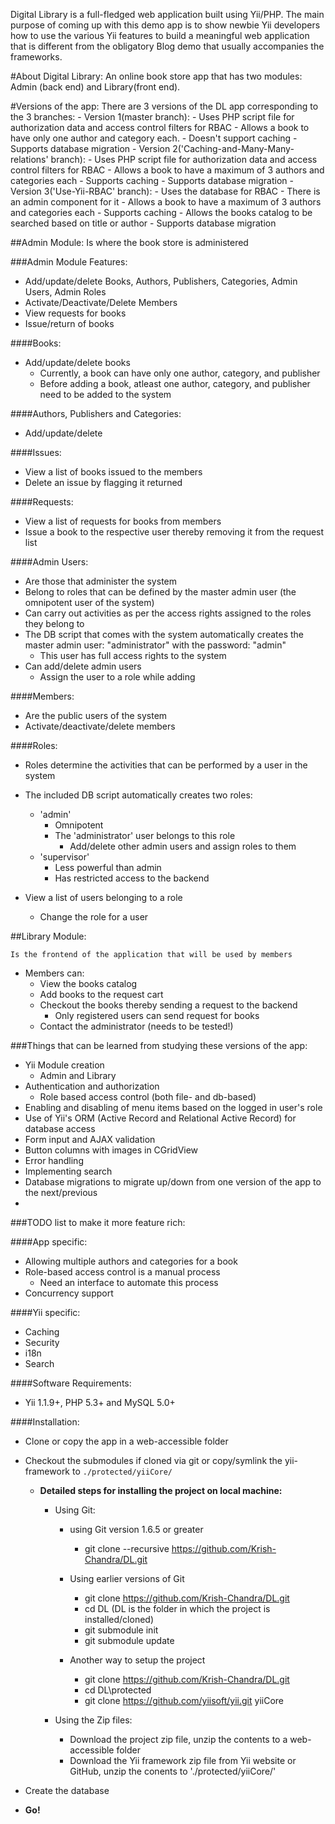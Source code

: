 Digital Library is a full-fledged web application built using Yii/PHP. The main purpose of coming up with this demo app is to show newbie Yii developers how to use the various Yii features to build a meaningful web application that is different from the obligatory Blog demo that usually accompanies the frameworks.


#About Digital Library:
	An online book store app that has two modules: Admin (back end) and Library(front end).

#Versions of the app:
	There are 3 versions of the DL app corresponding to the 3 branches:
	- Version 1(master branch):
		- Uses PHP script file for authorization data and access control filters for RBAC
		- Allows a book to have only one author and category each.
		- Doesn't support caching
		- Supports database migration
	- Version 2('Caching-and-Many-Many-relations' branch):
		- Uses PHP script file for authorization data and access control filters for RBAC
		- Allows a book to have a maximum of 3 authors and categories each
		- Supports caching
		- Supports database migration
	- Version 3('Use-Yii-RBAC' branch):
		- Uses the database for RBAC
			- There is an admin component for it
		- Allows a book to have a maximum of 3 authors and categories each
		- Supports caching
		- Allows the books catalog to be searched based on title or author
		- Supports database migration
	
##Admin Module:
	Is where the book store is administered

###Admin Module Features:

- Add/update/delete Books, Authors, Publishers, Categories, Admin Users, Admin Roles
- Activate/Deactivate/Delete Members
- View requests for books
- Issue/return of books
			
####Books:

- Add/update/delete books
	- Currently, a book can have only one author, category, and publisher
	- Before adding a book, atleast one author, category, and publisher need to be added to the system
			
####Authors, Publishers and Categories:

- Add/update/delete

####Issues:

- View a list of books issued to the members 
- Delete an issue by flagging it returned

####Requests:

- View a list of requests for books from members
- Issue a book to the respective user thereby removing it from the request list

####Admin Users:

- Are those that administer the system 
- Belong to roles that can be defined by the master admin user (the omnipotent user of the system)
- Can carry out activities as per the access rights assigned to the roles they belong to 
- The DB script that comes with the system automatically creates the master admin user: "administrator" with the password: "admin"
	- This user has full access rights to the system
- Can add/delete admin users
	- Assign the user to a role while adding

####Members:

- Are the public users of the system
- Activate/deactivate/delete members

####Roles:

- Roles determine the activities that can be performed by a user in the system
- The included DB script automatically creates two roles:
	- 'admin'
		- Omnipotent
		- The 'administrator' user belongs to this role
			- Add/delete other admin users and assign roles to them						
	- 'supervisor'						
		- Less powerful than admin
		- Has restricted access to the backend

- View a list of users belonging to a role
	- Change the role for a user


##Library Module:

	Is the frontend of the application that will be used by members

- Members can:
	- View the books catalog
	- Add books to the request cart
	- Checkout the books thereby sending a request to the backend
		- Only registered users can send request for books
	- Contact the administrator (needs to be tested!)
	

###Things that can be learned from studying these versions of the app:

- Yii Module creation
	- Admin and Library
- Authentication and authorization
	- Role based access control (both file- and db-based)
- Enabling and disabling of menu items based on the logged in user's role
- Use of Yii's ORM (Active Record and Relational Active Record) for database access
- Form input and AJAX validation
- Button columns with images in CGridView
- Error handling
- Implementing search
- Database migrations to migrate up/down from one version of the app to the next/previous
- 

###TODO list to make it more feature rich:

####App specific:

- Allowing multiple authors and categories for a book
- Role-based access control is a manual process
	- Need an interface to automate this process
- Concurrency support

####Yii specific:

- Caching 
- Security
- i18n
- Search

####Software Requirements:

- Yii 1.1.9+, PHP 5.3+ and MySQL 5.0+

####Installation:

- Clone or copy the app in a web-accessible folder
- Checkout the submodules if cloned via git or copy/symlink the yii-framework to `./protected/yiiCore/`

	- **Detailed steps for installing the project on local machine:**
		- Using Git:
			- using Git version 1.6.5 or greater
				- git clone --recursive https://github.com/Krish-Chandra/DL.git
			- Using earlier versions of Git
				- git clone https://github.com/Krish-Chandra/DL.git
				- cd DL (DL is the folder in which the project is installed/cloned)
				- git submodule init
				- git submodule update

			- Another way to setup the project 
				- git clone https://github.com/Krish-Chandra/DL.git
				- cd DL\protected
				- git clone https://github.com/yiisoft/yii.git yiiCore

		- Using the Zip files:
			- Download the project zip file, unzip the contents to a web-accessible folder
			- Download the Yii framework zip file from Yii website or GitHub, unzip the conents to './protected/yiiCore/'

- Create the database
- **Go!**
